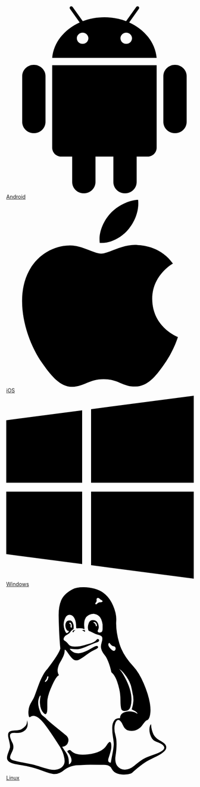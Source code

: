 <a href="#" class="download">
  <svg width="700px" height="700px" viewBox="0 0 40 48" version="1.1" id="android">
    <path d="M27.4703377,4.19382178 L29.9390848,0.715960396 C30.0856739,0.509227723 30.0491797,0.237861386 29.8575239,0.109544554 C29.666113,-0.0180594059 29.3915493,0.045029703 29.2460623,0.252 L26.6803239,3.8649505 C24.9894667,3.21873267 23.1118522,2.85861386 21.1328377,2.85861386 C19.1538232,2.85861386 17.2757188,3.21837624 15.5849841,3.8649505 L13.019613,0.251881188 C12.8725341,0.0451485149 12.5984601,-0.0181782178 12.4069268,0.109425743 C12.2153935,0.237386139 12.1790217,0.508871287 12.3256109,0.715841584 L14.7952152,4.19370297 C10.8686594,5.96590099 8.11506159,9.33350495 7.7642029,13.263802 L34.5000029,13.263802 C34.1503688,9.33350495 31.3966486,5.9660198 27.4703377,4.19382178 Z M26.7168181,9.67580198 C25.9002297,9.67580198 25.2381906,9.03338614 25.2381906,8.24067327 C25.2381906,7.44784158 25.9002297,6.80542574 26.7168181,6.80542574 C27.5342638,6.80542574 28.196058,7.44807921 28.196058,8.24067327 C28.196058,9.03326733 27.5340188,9.67580198 26.7168181,9.67580198 Z M15.5475101,9.67580198 C14.7303094,9.67580198 14.0681478,9.03338614 14.0681478,8.24067327 C14.0681478,7.44807921 14.729942,6.80542574 15.5475101,6.80542574 C16.3640986,6.80542574 17.0260152,7.44784158 17.0260152,8.24067327 C17.0261377,9.03326733 16.3640986,9.67580198 15.5475101,9.67580198 Z"
    id="Shape"></path>
    <path d="M6.04762826,29.6552079 C6.04762826,31.2532277 4.71228333,32.5487525 3.06502319,32.5487525 L3.06502319,32.5487525 C1.41788551,32.5487525 0.0825405797,31.2532277 0.0825405797,29.6552079 L0.0825405797,17.9512871 C0.0825405797,16.3532673 1.41788551,15.0577426 3.06502319,15.0577426 L3.06502319,15.0577426 C4.71228333,15.0577426 6.04762826,16.3532673 6.04762826,17.9512871 L6.04762826,29.6552079 L6.04762826,29.6552079 Z"
    id="Shape"></path>
    <path d="M7.76371304,15.1472079 L7.76371304,36.2856238 C7.76371304,37.5409901 8.81273768,38.5588515 10.1070572,38.5588515 L12.8787797,38.5588515 L12.8787797,45.0630891 C12.8787797,46.6612277 14.2140022,47.9566337 15.8612623,47.9566337 C17.5085225,47.9566337 18.8438674,46.6612277 18.8438674,45.0630891 L18.8438674,38.5588515 L23.4204609,38.5588515 L23.4204609,45.0630891 C23.4204609,46.6612277 24.7555609,47.9566337 26.4029435,47.9566337 C28.0503261,47.9566337 29.3854261,46.6612277 29.3854261,45.0630891 L29.3854261,38.5588515 L32.1571486,38.5588515 C33.4514681,38.5588515 34.5007377,37.5415842 34.5007377,36.2856238 L34.5007377,15.1472079 L7.76371304,15.1472079 L7.76371304,15.1472079 Z"></path>
    <path d="M36.2167,29.6552079 C36.2167,31.2532277 37.5519225,32.5487525 39.1991826,32.5487525 L39.1991826,32.5487525 C40.8463203,32.5487525 42.1816652,31.2532277 42.1816652,29.6552079 L42.1816652,17.9512871 C42.1816652,16.3532673 40.8463203,15.0577426 39.1991826,15.0577426 L39.1991826,15.0577426 C37.5519225,15.0577426 36.2167,16.3532673 36.2167,17.9512871 L36.2167,29.6552079 L36.2167,29.6552079 Z"></path>
  </svg>
  <span>Android</span>
</a>

<a href="#" class="download">
  <svg width="700px" height="700px" viewBox="0 0 40 48" version="1.1" id="ios">
    <path d="M33.3732057,25.4546901 C33.3112919,19.3876023 38.4333971,16.4779415 38.6622967,16.3333801 C35.7842105,12.2154854 31.3010526,11.6513684 29.7033493,11.586152 C25.8879426,11.2084211 22.2585646,13.7825497 20.3221053,13.7825497 C18.390622,13.7825497 15.4025837,11.6420117 12.2382775,11.6982456 C8.07961722,11.7586901 4.24507177,14.0625965 2.10373206,17.7043275 C-2.21712919,25.0352281 0.99722488,35.8957661 5.20851675,41.8413099 C7.26631579,44.751345 9.72009569,48.0203041 12.9418182,47.9035322 C16.0443062,47.7824561 17.217512,45.9405848 20.9685167,45.9405848 C24.7195215,45.9405848 25.7736842,47.9035322 29.0571292,47.8432749 C32.3955981,47.7826433 34.5108134,44.8772865 36.5543541,41.9580819 C38.917512,38.5818012 39.8905263,35.3130292 39.9478469,35.1451696 C39.8736842,35.1121404 33.4377033,32.7013801 33.3732057,25.4546901 L33.3732057,25.4546901 Z"></path>
    <path d="M27.2041148,7.65015205 C28.9139713,5.6217076 30.068134,2.80748538 29.7533014,0 C27.2902392,0.0980584795 24.3045933,1.60421053 22.537512,3.62807018 C20.9517703,5.4234386 19.5639234,8.28893567 19.9357895,11.0402807 C22.6854545,11.250152 25.4922488,9.6740117 27.2041148,7.65015205 L27.2041148,7.65015205 Z"></path>
  </svg>
  <span>iOS</span>
</a>

<a href="#" class="download">
  <svg height="700px" width="700px" viewBox="0 0 512 499.81" version="1.1" id="windows">
    <path d="M0,67.048l207.238-27.137v197.803H0V67.048z M207.238,459.904L0,432.762V262.096h207.238V459.904z M512,0v237.714H231.619  v-201L512,0z M512,499.81l-280.381-36.714v-201H512V499.81z"></path>
  </svg>
  <span>Windows</span>
</a>

<a href="#" class="download">
  <svg height="700px" width="700px" viewBox="0 0 1000 1000" version="1.1" id="linux">
    <path d="M369.954 229.402q-6.138 .558 -8.649 5.859t-4.743 5.301q-2.79 .558 -2.79 -2.79 0 -6.696 10.602 -8.37h5.58zm48.546 7.812q-2.232 .558 -6.417 -3.627t-9.765 -2.511q13.392 -6.138 17.856 1.116 1.674 3.348 -1.674 5.022zm-195.858 238.266q-2.232 -.558 -3.348 1.674t-2.511 6.975 -3.069 7.533 -5.58 7.254q-3.906 5.58 -.558 6.696 2.232 .558 6.975 -3.906t6.975 -10.044q.558 -1.674 1.116 -3.906t1.116 -3.348 .837 -2.511 .279 -2.232v-1.674t-.558 -1.395 -1.674 -1.116zm477.09 200.322q0 -10.044 -30.69 -23.436 2.232 -8.37 4.185 -15.345t2.79 -14.508 1.674 -11.997 .279 -12.555 -.558 -10.881 -1.953 -12.276 -2.232 -11.439 -2.79 -13.95 -3.069 -14.787q-5.58 -26.784 -26.226 -57.474t-40.176 -41.85q13.392 11.16 31.806 46.314 48.546 90.396 30.132 155.124 -6.138 22.32 -27.9 23.436 -17.298 2.232 -21.483 -10.323t-4.464 -46.593 -6.417 -59.706q-5.022 -21.762 -10.881 -38.502t-10.881 -25.389 -8.649 -13.671 -7.254 -8.37 -4.185 -3.906q-7.812 -34.596 -17.298 -57.474t-16.461 -31.248 -13.113 -18.414 -8.37 -22.32q-2.232 -11.718 3.348 -29.853t2.511 -27.621 -24.831 -13.95q-8.37 -1.674 -24.831 -10.044t-19.809 -8.928q-4.464 -.558 -6.138 -14.508t4.464 -28.458 20.088 -15.066q20.646 -1.674 28.458 16.74t2.232 32.364q-6.138 10.602 -1.116 14.787t16.74 .279q7.254 -2.232 7.254 -20.088v-20.646q-2.79 -16.74 -7.533 -27.9t-11.718 -17.019 -13.113 -8.37 -15.066 -4.185q-59.706 4.464 -49.662 74.772 0 8.37 -.558 8.37 -5.022 -5.022 -16.461 -5.859t-18.414 .279 -8.649 -2.79q.558 -31.806 -8.928 -50.22t-25.11 -18.972q-15.066 -.558 -23.157 15.345t-9.207 33.201q-.558 8.37 1.953 20.646t7.254 20.925 8.649 7.533q5.58 -1.674 8.928 -7.812 2.232 -5.022 -3.906 -4.464 -3.906 0 -8.649 -8.091t-5.301 -18.693q-.558 -12.276 5.022 -20.646t18.972 -7.812q9.486 0 15.066 11.718t5.301 21.762 -.837 12.276q-12.276 8.37 -17.298 16.182 -4.464 6.696 -15.345 13.113t-11.439 6.975q-7.254 7.812 -8.649 15.066t4.185 10.044q7.812 4.464 13.95 10.881t8.928 10.602 10.323 7.254 19.809 3.627q26.226 1.116 56.916 -8.37 1.116 -.558 12.834 -3.906t19.251 -5.859 16.461 -7.254 11.718 -9.765q5.022 -7.812 11.16 -4.464 2.79 1.674 3.627 4.743t-1.674 6.696 -9.207 5.301q-11.16 3.348 -31.527 11.997t-25.389 10.881q-24.552 10.602 -39.06 12.834 -13.95 2.79 -44.082 -1.116 -5.58 -1.116 -5.022 1.116t9.486 10.602q13.95 12.834 37.386 12.276 9.486 -.558 20.088 -3.906t20.088 -7.812 18.693 -9.765 16.74 -9.486 13.671 -6.696 9.765 -1.395 4.743 6.138q0 1.116 -.558 2.511t-2.232 2.79 -3.348 2.511 -4.743 2.79 -5.022 2.511 -5.58 2.79 -5.301 2.511q-15.624 7.812 -37.665 24.552t-37.107 23.994 -27.342 .558q-11.718 -6.138 -35.154 -40.734 -12.276 -17.298 -13.95 -12.276 -.558 1.674 -.558 5.58 0 13.95 -8.37 31.527t-16.461 30.969 -11.718 32.364 6.417 35.154q-12.834 3.348 -34.875 50.22t-26.505 78.678q-1.116 10.044 -.837 38.502t-3.069 32.922q-4.464 13.392 -16.182 1.674 -17.856 -17.298 -20.088 -52.452 -1.116 -15.624 2.232 -31.248 2.232 -10.602 -.558 -10.044l-2.232 2.79q-20.088 36.27 5.58 92.628 2.79 6.696 13.95 15.624t13.392 11.16q11.16 12.834 58.032 50.499t51.894 42.687q8.928 8.37 9.765 21.204t-7.812 23.994 -25.389 12.834q4.464 8.37 16.182 24.831t15.624 30.132 3.906 39.339q25.668 -13.392 3.906 -51.336 -2.232 -4.464 -5.859 -8.928t-5.301 -6.696 -1.116 -3.348q1.674 -2.79 7.254 -5.301t11.16 1.395q25.668 29.016 92.628 20.088 74.214 -8.37 98.766 -48.546 12.834 -21.204 18.972 -16.74 6.696 3.348 5.58 29.016 -.558 13.95 -12.834 51.336 -5.022 12.834 -3.348 20.925t13.392 8.649q1.674 -10.602 8.091 -42.966t7.533 -50.22q1.116 -11.718 -3.627 -41.013t-4.185 -54.126 12.834 -39.339q8.37 -10.044 28.458 -10.044 .558 -20.646 19.251 -29.574t40.455 -5.859 33.48 12.555zm-350.424 -461.466q1.674 -9.486 -1.395 -16.74t-6.417 -8.37q-5.022 -1.116 -5.022 3.906 1.116 2.79 2.79 3.348 5.58 0 3.906 8.37 -1.674 11.16 4.464 11.16 1.674 0 1.674 -1.674zm233.802 109.926q-1.116 -4.464 -3.627 -6.417t-7.254 -2.79 -8.091 -3.069q-2.79 -1.674 -5.301 -4.464t-3.906 -4.464 -3.069 -3.627 -2.232 -2.232 -2.232 .837q-7.812 8.928 3.906 24.273t21.762 17.577q5.022 .558 8.091 -4.464t1.953 -11.16zm-99.324 -118.854q0 -6.138 -2.79 -10.881t-6.138 -6.975 -5.022 -1.674q-7.812 .558 -3.906 3.906l2.232 1.116q7.812 2.232 10.044 17.298 0 1.674 4.464 -1.116zm30.132 -130.014q0 -1.116 -1.395 -2.79t-5.022 -3.906 -5.301 -3.348q-8.37 -8.37 -13.392 -8.37 -5.022 .558 -6.417 4.185t-.558 7.254 -.279 6.975q-.558 2.232 -3.348 5.859t-3.348 5.022 1.674 4.743q2.232 1.674 4.464 0t6.138 -5.022 8.37 -5.022q.558 -.558 5.022 -.558t8.37 -1.116 5.022 -3.906zm315.27 748.278q11.16 6.696 17.298 13.671t6.696 13.392 -1.395 12.555 -8.649 12.276 -13.113 10.881 -16.74 10.323 -17.577 9.207 -17.856 8.649 -15.066 7.254q-21.204 10.602 -47.709 31.248t-42.129 35.712q-9.486 8.928 -37.944 10.881t-49.662 -8.091q-10.044 -5.022 -16.461 -13.113t-9.207 -14.229 -12.276 -10.881 -26.226 -5.301q-24.552 -.558 -72.54 -.558 -10.602 0 -31.806 .837t-32.364 1.395q-24.552 .558 -44.361 8.37t-29.853 16.74 -24.273 15.903 -29.853 6.417q-16.182 -.558 -61.938 -17.298t-81.468 -23.994q-10.602 -2.232 -28.458 -5.301t-27.9 -5.022 -22.041 -5.301 -18.693 -8.091 -9.486 -10.881q-5.58 -12.834 3.906 -37.107t10.044 -30.411q.558 -8.928 -2.232 -22.32t-5.58 -23.715 -2.511 -20.367 5.859 -15.066q7.812 -6.696 31.806 -7.812t33.48 -6.696q16.74 -10.044 23.436 -19.53t6.696 -28.458q11.718 40.734 -17.856 59.148 -17.856 11.16 -46.314 8.37 -18.972 -1.674 -23.994 5.58 -7.254 8.37 2.79 31.806 1.116 3.348 4.464 10.044t4.743 10.044 2.511 9.486 .558 12.276q0 8.37 -9.486 27.342t-7.812 26.784q1.674 9.486 20.646 14.508 11.16 3.348 47.151 10.323t55.521 11.439q13.392 3.348 41.292 12.276t46.035 12.834 30.969 2.232q23.994 -3.348 35.991 -15.624t12.834 -26.784 -4.185 -32.643 -10.602 -29.016 -11.16 -20.367q-67.518 -106.02 -94.302 -135.036 -37.944 -41.292 -63.054 -22.32 -6.138 5.022 -8.37 -8.37 -1.674 -8.928 -1.116 -21.204 .558 -16.182 5.58 -29.016t13.392 -26.226 12.276 -23.436q4.464 -11.718 14.787 -40.176t16.461 -43.524 16.74 -34.038 21.762 -30.132q61.38 -79.794 69.192 -108.81 -6.696 -62.496 -8.928 -172.98 -1.116 -50.22 13.392 -84.537t59.148 -58.311q21.762 -11.718 58.032 -11.718 29.574 -.558 59.148 7.533t49.662 23.157q31.806 23.436 51.057 67.797t16.461 82.305q-2.79 53.01 16.74 119.412 18.972 63.054 74.214 121.644 30.69 32.922 55.521 90.954t33.201 106.578q4.464 27.342 2.79 47.151t-6.696 30.969 -11.16 12.276q-5.58 1.116 -13.113 10.602t-15.066 19.809 -22.599 18.693 -34.038 7.812q-10.044 -.558 -17.577 -2.79t-12.555 -7.533 -7.533 -8.649 -6.417 -11.439 -5.022 -10.881q-12.276 -20.646 -22.878 -16.74t-15.624 27.342 3.906 54.126q11.16 39.06 .558 108.81 -5.58 36.27 10.044 56.079t40.734 18.414 47.43 -19.809q32.922 -27.342 49.941 -37.107t57.753 -23.715q29.574 -10.044 42.966 -20.367t10.323 -19.251 -13.95 -15.903 -28.737 -13.113q-18.414 -6.138 -27.621 -26.784t-8.37 -40.455 8.649 -26.505q.558 17.298 4.464 31.527t8.091 22.599 11.439 15.903 11.718 10.602 11.997 7.254 9.207 5.301z"></path>
  </svg>
  <span>Linux</span>
</a>
